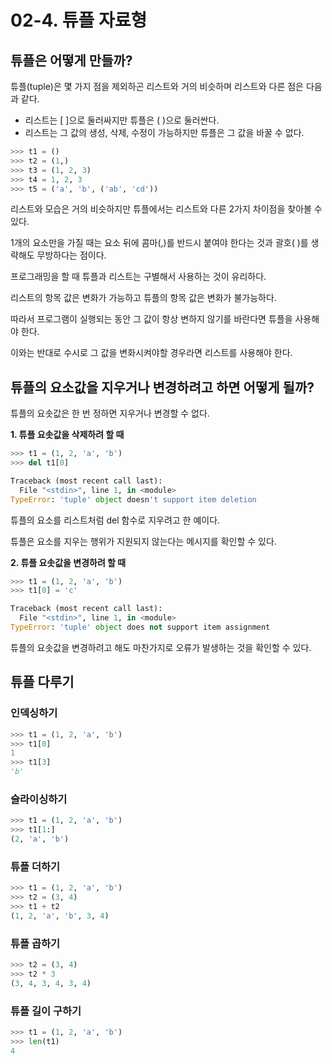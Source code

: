 # 02-4. 튜플 자료형

## 튜플은 어떻게 만들까?

튜플(tuple)은 몇 가지 점을 제외하곤 리스트와 거의 비슷하며 리스트와 다른 점은 다음과 같다.

* 리스트는 [ ]으로 둘러싸지만 튜플은 ( )으로 둘러싼다.
* 리스트는 그 값의 생성, 삭제, 수정이 가능하지만 튜플은 그 값을 바꿀 수 없다.



```python
>>> t1 = ()
>>> t2 = (1,)
>>> t3 = (1, 2, 3)
>>> t4 = 1, 2, 3
>>> t5 = ('a', 'b', ('ab', 'cd'))
```

리스트와 모습은 거의 비슷하지만 튜플에서는 리스트와 다른 2가지 차이점을 찾아볼 수 있다.

1개의 요소만을 가질 때는 요소 뒤에 콤마(,)를 반드시 붙여야 한다는 것과 괄호( )를 생략해도 무방하다는 점이다.



프로그래밍을 할 때 튜플과 리스트는 구별해서 사용하는 것이 유리하다.

리스트의 항목 값은 변화가 가능하고 튜플의 항목 값은 변화가 불가능하다.

따라서 프로그램이 실행되는 동안 그 값이 항상 변하지 않기를 바란다면 튜플을 사용해야 한다.

이와는 반대로 수시로 그 값을 변화시켜야할 경우라면 리스트를 사용해야 한다.



## 튜플의 요소값을 지우거나 변경하려고 하면 어떻게 될까?

튜플의 요솟값은 한 번 정하면 지우거나 변경할 수 없다.



**1. 튜플 요솟값을 삭제하려 할 때**

```python
>>> t1 = (1, 2, 'a', 'b')
>>> del t1[0]
```

```python
Traceback (most recent call last):
  File "<stdin>", line 1, in <module>
TypeError: 'tuple' object doesn't support item deletion
```

튜플의 요소를 리스트처럼 del 함수로 지우려고 한 예이다.

튜플은 요소를 지우는 행위가 지원되지 않는다는 메시지를 확인할 수 있다.



**2. 튜플 요솟값을 변경하려 할 때**

```python
>>> t1 = (1, 2, 'a', 'b')
>>> t1[0] = 'c'
```

```python
Traceback (most recent call last):
  File "<stdin>", line 1, in <module>
TypeError: 'tuple' object does not support item assignment
```

튜플의 요솟값을 변경하려고 해도 마찬가지로 오류가 발생하는 것을 확인할 수 있다.



## 튜플 다루기

### 인덱싱하기

```python
>>> t1 = (1, 2, 'a', 'b')
>>> t1[0]
1
>>> t1[3]
'b'
```



### 슬라이싱하기

```python
>>> t1 = (1, 2, 'a', 'b')
>>> t1[1:]
(2, 'a', 'b')
```



### 튜플 더하기

```python
>>> t1 = (1, 2, 'a', 'b')
>>> t2 = (3, 4)
>>> t1 + t2
(1, 2, 'a', 'b', 3, 4)
```



### 튜플 곱하기

```python
>>> t2 = (3, 4)
>>> t2 * 3
(3, 4, 3, 4, 3, 4)
```



### 튜플 길이 구하기

```python
>>> t1 = (1, 2, 'a', 'b')
>>> len(t1)
4
```

